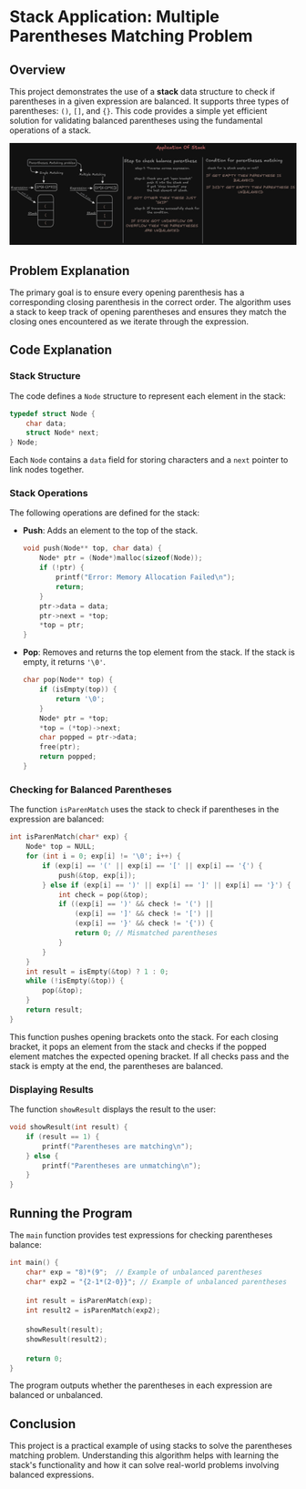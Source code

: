 # Stack Application: Multiple Parentheses Matching Problem

## Overview
This project demonstrates the use of a **stack** data structure to check if parentheses in a given expression are balanced. It supports three types of parentheses: `()`, `[]`, and `{}`. This code provides a simple yet efficient solution for validating balanced parentheses using the fundamental operations of a stack.

![Multiple Parentheses Matching](/07_StackADT/Application/image.png)

## Problem Explanation
The primary goal is to ensure every opening parenthesis has a corresponding closing parenthesis in the correct order. The algorithm uses a stack to keep track of opening parentheses and ensures they match the closing ones encountered as we iterate through the expression.

## Code Explanation
### Stack Structure
The code defines a `Node` structure to represent each element in the stack:
```c
typedef struct Node {
    char data;
    struct Node* next;
} Node;
```
Each `Node` contains a `data` field for storing characters and a `next` pointer to link nodes together.

### Stack Operations
The following operations are defined for the stack:
- **Push**: Adds an element to the top of the stack.
    ```c
    void push(Node** top, char data) {
        Node* ptr = (Node*)malloc(sizeof(Node));
        if (!ptr) {
            printf("Error: Memory Allocation Failed\n");
            return;
        }
        ptr->data = data;
        ptr->next = *top;
        *top = ptr;
    }
    ```
- **Pop**: Removes and returns the top element from the stack. If the stack is empty, it returns `'\0'`.
    ```c
    char pop(Node** top) {
        if (isEmpty(top)) {
            return '\0';
        }
        Node* ptr = *top;
        *top = (*top)->next;
        char popped = ptr->data;
        free(ptr);
        return popped;
    }
    ```

### Checking for Balanced Parentheses
The function `isParenMatch` uses the stack to check if parentheses in the expression are balanced:
```c
int isParenMatch(char* exp) {
    Node* top = NULL;
    for (int i = 0; exp[i] != '\0'; i++) {
        if (exp[i] == '(' || exp[i] == '[' || exp[i] == '{') {
            push(&top, exp[i]);
        } else if (exp[i] == ')' || exp[i] == ']' || exp[i] == '}') {
            int check = pop(&top);
            if ((exp[i] == ')' && check != '(') || 
                (exp[i] == ']' && check != '[') || 
                (exp[i] == '}' && check != '{')) {
                return 0; // Mismatched parentheses
            }
        }
    }
    int result = isEmpty(&top) ? 1 : 0;
    while (!isEmpty(&top)) {
        pop(&top);
    }
    return result;
}
```
This function pushes opening brackets onto the stack. For each closing bracket, it pops an element from the stack and checks if the popped element matches the expected opening bracket. If all checks pass and the stack is empty at the end, the parentheses are balanced.

### Displaying Results
The function `showResult` displays the result to the user:
```c
void showResult(int result) {
    if (result == 1) {
        printf("Parentheses are matching\n");
    } else {
        printf("Parentheses are unmatching\n");
    }
}
```

## Running the Program
The `main` function provides test expressions for checking parentheses balance:
```c
int main() {
    char* exp = "8)*(9";  // Example of unbalanced parentheses
    char* exp2 = "{2-1*(2-0}}"; // Example of unbalanced parentheses

    int result = isParenMatch(exp);
    int result2 = isParenMatch(exp2);

    showResult(result);
    showResult(result2);

    return 0;
}
```
The program outputs whether the parentheses in each expression are balanced or unbalanced.

## Conclusion
This project is a practical example of using stacks to solve the parentheses matching problem. Understanding this algorithm helps with learning the stack's functionality and how it can solve real-world problems involving balanced expressions.